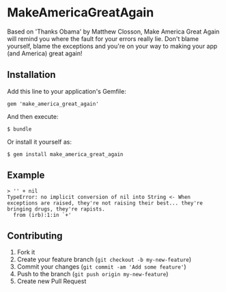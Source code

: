 # MakeAmericaGreatAgain

Based on 'Thanks Obama' by Matthew Closson, Make America Great Again will remind you where the fault for your errors really lie. Don't blame yourself, blame the exceptions and you're on your way to making your app (and America) great again!

## Installation

Add this line to your application's Gemfile:

    gem 'make_america_great_again'

And then execute:

    $ bundle

Or install it yourself as:

    $ gem install make_america_great_again

## Example

    > '' + nil
    TypeError: no implicit conversion of nil into String <- When exceptions are raised, they're not raising their best... they're bringing drugs, they're rapists.
      from (irb):1:in `+'


## Contributing

1. Fork it
2. Create your feature branch (`git checkout -b my-new-feature`)
3. Commit your changes (`git commit -am 'Add some feature'`)
4. Push to the branch (`git push origin my-new-feature`)
5. Create new Pull Request
